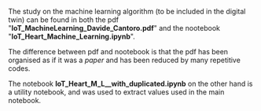 The study on the machine learning algorithm (to be included in the digital twin) can be found in both the pdf "**IoT_MachineLearning_Davide_Cantoro.pdf**" and the nootebook "**IoT_Heart_Machine_Learning.ipynb**".

The difference between pdf and nootebook is that the pdf has been organised as if it was a _paper_ and has been reduced by many repetitive codes.

The notebook **IoT_Heart_M_L__with_duplicated.ipynb** on the other hand is a utility notebook, and was used to extract values used in the main notebook.
